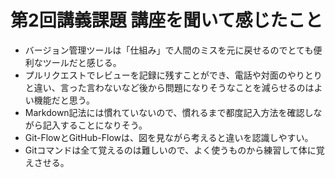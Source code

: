 # 第2回講義課題 講座を聞いて感じたこと
- バージョン管理ツールは「仕組み」で人間のミスを元に戻せるのでとても便利なツールだと感じる。
- プルリクエストでレビューを記録に残すことができ、電話や対面のやりとりと違い、言った言わないなど後から問題になりそうなことを減らせるのはよい機能だと思う。
- Markdown記法には慣れていないので、慣れるまで都度記入方法を確認しながら記入することになりそう。
- Git-FlowとGitHub-Flowは、図を見ながら考えると違いを認識しやすい。
- Gitコマンドは全て覚えるのは難しいので、よく使うものから練習して体に覚えさせる。